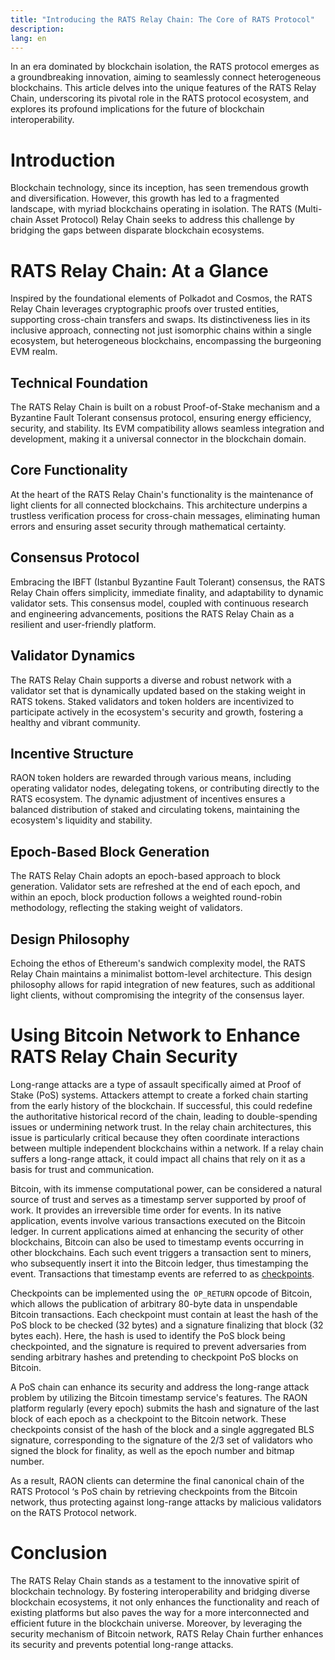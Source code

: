 ```yaml
---
title: "Introducing the RATS Relay Chain: The Core of RATS Protocol"
description: 
lang: en
---
```



In an era dominated by blockchain isolation, the RATS protocol emerges as a groundbreaking innovation, aiming to seamlessly connect heterogeneous blockchains. This article delves into the unique features of the RATS Relay Chain, underscoring its pivotal role in the RATS protocol ecosystem, and explores its profound implications for the future of blockchain interoperability.


# Introduction

Blockchain technology, since its inception, has seen tremendous growth and diversification. However, this growth has led to a fragmented landscape, with myriad blockchains operating in isolation. The RATS (Multi-chain Asset Protocol) Relay Chain seeks to address this challenge by bridging the gaps between disparate blockchain ecosystems.


# RATS Relay Chain: At a Glance

Inspired by the foundational elements of Polkadot and Cosmos, the RATS Relay Chain leverages cryptographic proofs over trusted entities, supporting cross-chain transfers and swaps. Its distinctiveness lies in its inclusive approach, connecting not just isomorphic chains within a single ecosystem, but heterogeneous blockchains, encompassing the burgeoning EVM realm.


## Technical Foundation

The RATS Relay Chain is built on a robust Proof-of-Stake mechanism and a Byzantine Fault Tolerant consensus protocol, ensuring energy efficiency, security, and stability. Its EVM compatibility allows seamless integration and development, making it a universal connector in the blockchain domain.


## Core Functionality

At the heart of the RATS Relay Chain's functionality is the maintenance of light clients for all connected blockchains. This architecture underpins a trustless verification process for cross-chain messages, eliminating human errors and ensuring asset security through mathematical certainty.


## Consensus Protocol

Embracing the IBFT (Istanbul Byzantine Fault Tolerant) consensus, the RATS Relay Chain offers simplicity, immediate finality, and adaptability to dynamic validator sets. This consensus model, coupled with continuous research and engineering advancements, positions the RATS Relay Chain as a resilient and user-friendly platform.


## Validator Dynamics

The RATS Relay Chain supports a diverse and robust network with a validator set that is dynamically updated based on the staking weight in RATS tokens. Staked validators and token holders are incentivized to participate actively in the ecosystem's security and growth, fostering a healthy and vibrant community.


## Incentive Structure

RAON token holders are rewarded through various means, including operating validator nodes, delegating tokens, or contributing directly to the RATS ecosystem. The dynamic adjustment of incentives ensures a balanced distribution of staked and circulating tokens, maintaining the ecosystem's liquidity and stability.


## Epoch-Based Block Generation

The RATS Relay Chain adopts an epoch-based approach to block generation. Validator sets are refreshed at the end of each epoch, and within an epoch, block production follows a weighted round-robin methodology, reflecting the staking weight of validators.


## Design Philosophy

Echoing the ethos of Ethereum's sandwich complexity model, the RATS Relay Chain maintains a minimalist bottom-level architecture. This design philosophy allows for rapid integration of new features, such as additional light clients, without compromising the integrity of the consensus layer.

# Using Bitcoin Network to Enhance RATS Relay Chain Security

Long-range attacks are a type of assault specifically aimed at Proof of Stake (PoS) systems. Attackers attempt to create a forked chain starting from the early history of the blockchain. If successful, this could redefine the authoritative historical record of the chain, leading to double-spending issues or undermining network trust. In the relay chain architectures, this issue is particularly critical because they often coordinate interactions between multiple independent blockchains within a network. If a relay chain suffers a long-range attack, it could impact all chains that rely on it as a basis for trust and communication.

Bitcoin, with its immense computational power, can be considered a natural source of trust and serves as a timestamp server supported by proof of work. It provides an irreversible time order for events. In its native application, events involve various transactions executed on the Bitcoin ledger. In current applications aimed at enhancing the security of other blockchains, Bitcoin can also be used to timestamp events occurring in other blockchains. Each such event triggers a transaction sent to miners, who subsequently insert it into the Bitcoin ledger, thus timestamping the event. Transactions that timestamp events are referred to as [checkpoints](https://bitcoin.stackexchange.com/questions/1797/what-are-checkpoints).

Checkpoints can be implemented using the` OP_RETURN` opcode of Bitcoin, which allows the publication of arbitrary 80-byte data in unspendable Bitcoin transactions. Each checkpoint must contain at least the hash of the PoS block to be checked (32 bytes) and a signature finalizing that block (32 bytes each). Here, the hash is used to identify the PoS block being checkpointed, and the signature is required to prevent adversaries from sending arbitrary hashes and pretending to checkpoint PoS blocks on Bitcoin.

A PoS chain can enhance its security and address the long-range attack problem by utilizing the Bitcoin timestamp service's features. The RAON platform regularly (every epoch) submits the hash and signature of the last block of each epoch as a checkpoint to the Bitcoin network. These checkpoints consist of the hash of the block and a single aggregated BLS signature, corresponding to the signature of the 2/3 set of validators who signed the block for finality, as well as the epoch number and bitmap number. 

As a result, RAON clients can determine the final canonical chain of the RATS Protocol ‘s PoS chain by retrieving checkpoints from the Bitcoin network, thus protecting against long-range attacks by malicious validators on the RATS Protocol network.



# Conclusion

The RATS Relay Chain stands as a testament to the innovative spirit of blockchain technology. By fostering interoperability and bridging diverse blockchain ecosystems, it not only enhances the functionality and reach of existing platforms but also paves the way for a more interconnected and efficient future in the blockchain universe. Moreover, by leveraging the security mechanism of Bitcoin network, RATS Relay Chain further enhances its security and prevents potential long-range attacks.

